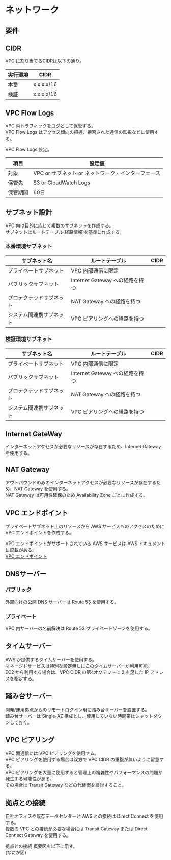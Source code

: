 # ネットワーク
## 要件

## CIDR
VPC に割り当てるCIDRは以下の通り。  

| 実行環境 | CIDR       |
| -------- | ---------- |
| 本番     | x.x.x.x/16 |
| 検証     | x.x.x.x/16 |

## VPC Flow Logs
VPC 内トラフィックをログとして保管する。  
VPC Flow Logs はアクセス傾向の把握、拒否された通信の監視などに使用する。  

VPC Flow Logs 設定。

| 項目     | 設定値                                              |
| -------- | --------------------------------------------------- |
| 対象     | VPC or サブネット or ネットワーク・インターフェース |
| 保管先   | S3 or CloudWatch Logs                               |
| 保管期間 | 60日                                                |

## サブネット設計
VPC 内は目的に応じて複数のサブネットを作成する。  
サブネットはルートテーブル(経路情報)を基準に作成する。  

### 本番環境サブネット

| サブネット名             | ルートテーブル                  | CIDR |
| ------------------------ | ------------------------------- | ---- |
| プライベートサブネット   | VPC 内部通信に限定              |      |
| パブリックサブネット     | Internet Gateway への経路を持つ |      |
| プロテクテッドサブネット | NAT Gateway への経路を持つ      |      |
| システム間連携サブネット | VPC ピアリングへの経路を持つ    |      |

### 検証環境サブネット

| サブネット名             | ルートテーブル                  | CIDR |
| ------------------------ | ------------------------------- | ---- |
| プライベートサブネット   | VPC 内部通信に限定              |      |
| パブリックサブネット     | Internet Gateway への経路を持つ |      |
| プロテクテッドサブネット | NAT Gateway への経路を持つ      |      |
| システム間連携サブネット | VPC ピアリングへの経路を持つ    |      |

## Internet GateWay
インターネットアクセスが必要なリソースが存在するため、Internet Gateway を使用する。  

## NAT Gateway
アウトバウンドのみのインターネットアクセスが必要なリソースが存在するため、NAT Gateway を使用する。  
NAT Gateway は可用性確保のため Availability Zone ごとに作成する。   

## VPC エンドポイント
プライベートサブネット上のリソースから AWS サービスへのアクセスのために VPC エンドポイントを作成する。  

VPC エンドポイントがサポートされている AWS サービスは AWS ドキュメントに記載がある。  
[VPC エンドポイント](https://docs.aws.amazon.com/ja_jp/vpc/latest/userguide/vpc-endpoints.html)  

## DNSサーバー
### パブリック
外部向けの公開 DNS サーバーは Route 53 を使用する。  

### プライベート
VPC 内サーバーの名前解決は Route 53 プライベートゾーンを使用する。  

## タイムサーバー
AWS が提供するタイムサーバーを使用する。  
マネージドサービスは特別な設定無しにこのタイムサーバーが利用可能。  
EC2 から利用する場合は、VPC CIDR の第4オクテットに 2 を足した IP アドレスを指定する。  

## 踏み台サーバー
開発/運用拠点からのリモートログイン用に踏み台サーバーを設置する。  
踏み台サーバーは Single-AZ 構成とし、使用していない時間帯はシャットダウンしておく。  

## VPC ピアリング
VPC 間通信には VPC ピアリングを使用する。  
VPC ピアリングを使用する場合は双方で VPC CIDR の重複が無いように留意する。  
VPC ピアリングを大量に使用すると管理上の複雑性やパフォーマンスの問題が発生する可能性がある。  
その場合は Transit Gateway などの代替案を検討すること。  

## 拠点との接続
自社オフィスや既存データセンターと AWS との接続は Direct Connect を使用する。  
複数の VPC との接続が必要な場合には Transit Gateway または Direct Connect Gateway を使用する。  

拠点との接続 概要図を以下に示す。  
(なにか図)  

